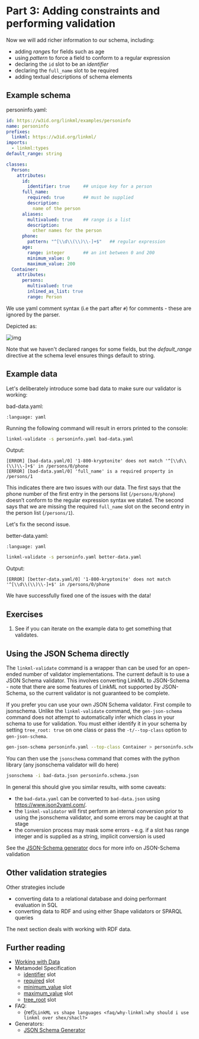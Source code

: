 # Part 3: Adding constraints and performing validation

Now we will add richer information to our schema, including:

 - adding *range*s for fields such as age
 - using *pattern* to force a field to conform to a regular expression
 - declaring the `id` slot to be an *identifier*
 - declaring the `full_name` slot to be required
 - adding textual descriptions of schema elements

## Example schema

personinfo.yaml:

```yaml
id: https://w3id.org/linkml/examples/personinfo
name: personinfo
prefixes:
  linkml: https://w3id.org/linkml/
imports:
  - linkml:types
default_range: string

classes:
  Person:
    attributes:
      id:
        identifier: true     ## unique key for a person
      full_name:
        required: true       ## must be supplied
        description:
          name of the person
      aliases:
        multivalued: true    ## range is a list
        description:
          other names for the person
      phone:
        pattern: "^[\\d\\(\\)\\-]+$"   ## regular expression
      age:
        range: integer       ## an int between 0 and 200
        minimum_value: 0
        maximum_value: 200
  Container:
    attributes:
      persons:
        multivalued: true
        inlined_as_list: true
        range: Person
```

We use yaml comment syntax (i.e the part after `#`) for comments - these are ignored by the parser.

Depicted as:

![img](https://yuml.me/diagram/nofunky;dir:TB/class/[Container]++-%20persons%200..*>[Person|id:string;full_name:string;aliases:string%20*;phone:string%20%3F;age:integer%20%3F],[Container])

Note that we haven't declared ranges for some fields, but the *default_range* directive at the schema level ensures things default to string.

## Example data

Let's deliberately introduce some bad data to make sure our validator is working:

bad-data.yaml:

```{literalinclude} ../../examples/tutorial/tutorial03/bad-data.yaml
:language: yaml
```

Running the following command will result in errors printed to the console:

<!-- FAIL -->
```bash
linkml-validate -s personinfo.yaml bad-data.yaml
```

Output:

```text
[ERROR] [bad-data.yaml/0] '1-800-kryptonite' does not match '^[\\d\\(\\)\\-]+$' in /persons/0/phone
[ERROR] [bad-data.yaml/0] 'full_name' is a required property in /persons/1
```

This indicates there are two issues with our data. The first says that the phone number of the first entry in the persons list (`/persons/0/phone`) doesn’t conform to the regular expression syntax we stated. The second says that we are missing the required `full_name` slot on the second entry in the person list (`/persons/1`).

Let's fix the second issue.

better-data.yaml:

```{literalinclude} ../../examples/tutorial/tutorial03/better-data.yaml
:language: yaml
```

<!-- FAIL -->
```bash
linkml-validate -s personinfo.yaml better-data.yaml
```

Output:

```text
[ERROR] [better-data.yaml/0] '1-800-kryptonite' does not match '^[\\d\\(\\)\\-]+$' in /persons/0/phone
```

We have successfully fixed one of the issues with the data!

## Exercises

 1. See if you can iterate on the example data to get something that validates.

## Using the JSON Schema directly

The `linkml-validate` command is a wrapper than can be used for an
open-ended number of validator implementations. The current default is
to use a JSON Schema validator. This involves converting LinkML to
JSON-Schema - note that there are some features of LinkML not
supported by JSON-Schema, so the current validator is not guaranteed
to be complete.

If you prefer you can use your own JSON Schema validator. First compile to jsonschema. Unlike the `linkml-validate` command, the `gen-json-schema` command does not attempt to automatically infer which class in your schema to use for validation. You must either identify it in your schema by setting `tree_root: true` on one class or pass the `-t/--top-class` option to `gen-json-schema`.

```bash
gen-json-schema personinfo.yaml --top-class Container > personinfo.schema.json
```

You can then use the `jsonschema` command that comes with the python library (any jsonschema validator will do here)

<!-- Note: this will actually fail when executed because 'bad-data.json' does not exist. -->
<!-- FAIL -->
```bash
jsonschema -i bad-data.json personinfo.schema.json
```

In general this should give you similar results, with some caveats:
 - the `bad-data.yaml` can be converted to `bad-data.json` using https://www.json2yaml.com/.
 - the `linkml-validator` will first perform an internal conversion prior to using the jsonschema validator, and some errors may be caught at that stage
 - the conversion process may mask some errors - e.g. if a slot has range integer and is supplied as a string, implicit conversion is used

See the [JSON-Schema generator](../generators/json-schema) docs for more info on JSON-Schema validation

## Other validation strategies

Other strategies include

 - converting data to a relational database and doing performant evaluation in SQL
 - converting data to RDF and using either Shape validators or SPARQL queries

The next section deals with working with RDF data.

## Further reading

* [Working with Data](/data/index)
* Metamodel Specification
    * [identifier](https://w3id.org/linkml/identifier) slot
    * [required](https://w3id.org/linkml/required) slot
    * [minimum_value](https://w3id.org/linkml/minimum_value) slot
    * [maximum_value](https://w3id.org/linkml/maximum_value) slot
    * [tree_root](https://w3id.org/linkml/tree_root) slot
* FAQ:
    - {ref}`LinkML vs shape languages <faq/why-linkml:why should i use linkml over shex/shacl?>`
* Generators:
    - [JSON Schema Generator](../generators/json-schema)
